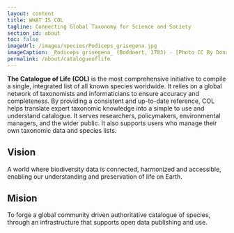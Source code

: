 ```yaml
---
layout: content
title: WHAT IS COL
tagline: Connecting Global Taxonomy for Science and Society
section_id: about
toc: false
imageUrl: /images/species/Podiceps_grisegena.jpg    
imageCaption: _Podiceps grisegena_ (Boddaert, 1783) - [Photo CC By Donald Hobern](https://www.flickr.com/photos/dhobern/33624738966)
permalink: /about/catalogueoflife
---
```



**The Catalogue of Life (COL)** is the most comprehensive initiative to compile a single, integrated list of all known species worldwide. It relies on a global network of taxonomists and informaticians to ensure accuracy and completeness. By providing a consistent and up-to-date reference, COL helps translate expert taxonomic knowledge into a simple to use and understand catalogue. It serves researchers, policymakers, environmental managers, and the wider public. It also supports users who manage their own taxonomic data and species lists.

## Vision

A world where biodiversity data is connected, harmonized and accessible, enabling our understanding and preservation of life on Earth.

## Mision

To forge a global community driven authoritative catalogue of species, through an infrastructure that supports open data publishing and use.



